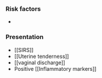 ### Risk factors
- 

### Presentation
- [[SIRS]]
- [[Uterine tenderness]]
- [[vaginal discharge]]
- Positive [[Inflammatory markers]] 